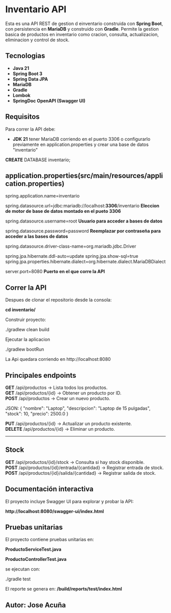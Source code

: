 # Inventario API

Esta es una API REST de gestion d einventario construida con **Spring Boot**, con persistencia en **MariaDB** y construido con **Gradle**.
Permite la gestion basica de productos en inventario como cracion, consulta, actualizacion, eliminacion y control de stock.


## Tecnologias

- **Java 21**
- **Spring Boot 3**
- **Spring Data JPA**
- **MariaDB**
- **Gradle**
- **Lombok**
- **SpringDoc OpenAPI (Swagger UI)**


## Requisitos 

Para correr la API debe:

- **JDK 21**
tener MariaDB corriendo en el puerto 3306 o configurarlo previamente en application.properties y crear una base de datos "inventario"

**CREATE** DATABASE inventario;

## application.properties(src/main/resources/application.properties)

spring.application.name=inventario

spring.datasource.url=jdbc:mariadb://localhost:__3306__/inventario **Eleccion de motor de base de datos montado en el pueto 3306**

spring.datasource.username=root  **Usuario para acceder a bases de datos**

spring.datasource.password=password **Reemplazar por contraseña para acceder a las bases de datos**

spring.datasource.driver-class-name=org.mariadb.jdbc.Driver

spring.jpa.hibernate.ddl-auto=update
spring.jpa.show-sql=true
spring.jpa.properties.hibernate.dialect=org.hibernate.dialect.MariaDBDialect

server.port=8080 **Puerto en el que corre la API**

## Correr la API

Despues de clonar el repositorio desde la consola:

**cd inventario/**

Construir proyecto:

./gradlew clean build

Ejecutar la aplicacion

./gradlew bootRun

La Api quedara corriendo en http://localhost:8080

## Principales endpoints

**GET** /api/productos -> Lista todos los productos.  
**GET** /api/productos/{id} -> Obtener un producto por ID.  
**POST** /api/productos -> Crear un nuevo producto.  

JSON:
    {
    "nombre": "Laptop",
    "descripcion": "Laptop de 15 pulgadas",
    "stock": 10,
    "precio": 2500.0
    }  

**PUT** /api/productos/{id} -> Actualizar un producto existente.  
**DELETE** /api/productos/{id} -> Eliminar un producto.  

------------------------------------------

## Stock

**GET** /api/productos/{id}/stock -> Consulta si hay stock disponible.  
**POST** /api/productos/{id}/entrada/{cantidad} → Registrar entrada de stock.  
**POST** /api/productos/{id}/salida/{cantidad} → Registrar salida de stock.  

## Documentación interactiva

El proyecto incluye Swagger UI para explorar y probar la API:

**http://localhost:8080/swagger-ui/index.html**

## Pruebas unitarias

El proyecto contiene pruebas unitarias en:

**ProductoServiceTest.java**

**ProductoControllerTest.java**

se ejecutan con:

./gradle test

El reporte se genera en: **/build/reports/test/index.html**

## Autor: **Jose Acuña**